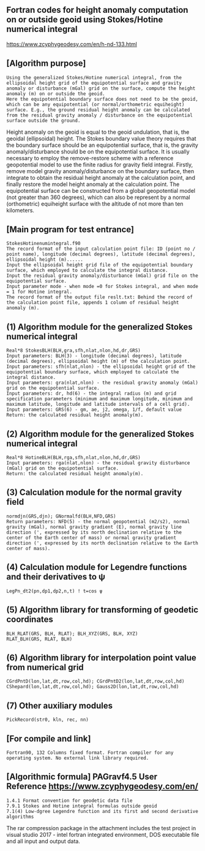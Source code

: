 ## Fortran codes for height anomaly computation on or outside geoid using Stokes/Hotine numerical integral
https://www.zcyphygeodesy.com/en/h-nd-133.html
## [Algorithm purpose]
    Using the generalized Stokes/Hotine numerical integral, from the ellipsoidal height grid of the equipotential surface and gravity anomaly or disturbance (mGal) grid on the surface, compute the height anomaly (m) on or outside the geoid.
    Here the equipotential boundary surface does not need to be the geoid, which can be any equipotential (or normal/orthometric equiheight) surface. E.g., the ground residual height anomaly can be calculated from the residual gravity anomaly / disturbance on the equipotential surface outside the ground.
Height anomaly on the geoid is equal to the geoid undulation, that is, the geoidal (ellipsoidal) height.
    The Stokes boundary value theory requires that the boundary surface should be an equipotential surface, that is, the gravity anomaly/disturbance should be on the equipotential surface.
    It is usually necessary to employ the remove-restore scheme with a reference geopotential model to use the finite radius for gravity field integral. Firstly, remove model gravity anomaly/disturbance on the boundary surface, then integrate to obtain the residual height anomaly at the calculation point, and finally restore the model height anomaly at the calculation point.
    The equipotential surface can be constructed from a global geopotential model (not greater than 360 degrees), which can also be represent by a normal (orthometric) equiheight surface with the altitude of not more than ten kilometers.
## [Main program for test entrance]
    StokesHotinenumintegral.f90
    The record format of the input calculation point file: ID (point no / point name), longitude (decimal degrees), latitude (decimal degrees), ellipsoidal height (m)......
    Input the ellipsoidal height grid file of the equipotential boundary surface, which employed to calculate the integral distance.
    Input the residual gravity anomaly/disturbance (mGal) grid file on the equipotential surface.
    Input parameter mode - when mode =0 for Stokes integral, and when mode = 1 for Hotine integral.
    The record format of the output file reslt.txt: Behind the record of the calculation point file, appends 1 column of residual height anomaly (m).
## (1) Algorithm module for the generalized Stokes numerical integral
    Real*8 StokesBLH(BLH,gra,sfh,nlat,nlon,hd,dr,GRS)
    Input parameters: BLH(3) - longitude (decimal degrees), latitude (decimal degrees), ellipsoidal height (m) of the calculation point.
    Input parameters: sfh(nlat,nlon) - the ellipsoidal height grid of the equipotential boundary surface, which employed to calculate the integral distance.
    Input parameters: gra(nlat,nlon) - the residual gravity anomaly (mGal) grid on the equipotential surface.
    Input parameters: dr, hd(6) - the integral radius (m) and grid specification parameters (minimum and maximum longitude, minimum and maximum latitude, longitude and latitude intervals of a cell grid).
    Input parameters: GRS(6) - gm, ae, j2, omega, 1/f, default value
    Return: the calculated residual height anomaly(m).
## (2) Algorithm module for the generalized Stokes numerical integral
    Real*8 HotineBLH(BLH,rga,sfh,nlat,nlon,hd,dr,GRS)
    Input parameters: rga(nlat,nlon) - the residual gravity disturbance (mGal) grid on the equipotential surface.
    Return: the calculated residual height anomaly(m).
## (3) Calculation module for the normal gravity field
    normdjn(GRS,djn); GNormalfd(BLH,NFD,GRS)
    Return parameters: NFD(5) - the normal geopotential (m2/s2), normal gravity (mGal), normal gravity gradient (E), normal gravity line direction (', expressed by its north declination relative to the center of the Earth center of mass) or normal gravity gradient direction (', expressed by its north declination relative to the Earth center of mass).
## (4) Calculation module for Legendre functions and their derivatives to ψ
    LegPn_dt2(pn,dp1,dp2,n,t) ! t=cos ψ
## (5) Algorithm library for transforming of geodetic coordinates
    BLH_RLAT(GRS, BLH, RLAT); BLH_XYZ(GRS, BLH, XYZ)
    RLAT_BLH(GRS, RLAT, BLH)
## (6) Algorithm library for interpolation point value from numerical grid
    CGrdPntD(lon,lat,dt,row,col,hd); CGrdPntD2(lon,lat,dt,row,col,hd)
    CShepard(lon,lat,dt,row,col,hd); Gauss2D(lon,lat,dt,row,col,hd)
## (7) Other auxiliary modules
    PickRecord(str0, kln, rec, nn)
## [For compile and link]
    Fortran90, 132 Columns fixed format. Fortran compiler for any operating system. No external link library required.
## [Algorithmic formula] PAGravf4.5 User Reference https://www.zcyphygeodesy.com/en/
    1.4.1 Format convention for geodetic data file
    7.9.1 Stokes and Hotine integral formulas outside geoid
    7.1(4) Low-dgree Legendre function and its first and second derivative algorithms
The rar compression package in the attachment includes the test project in visual studio 2017 - intel fortran integrated environment, DOS executable file and all input and output data.
